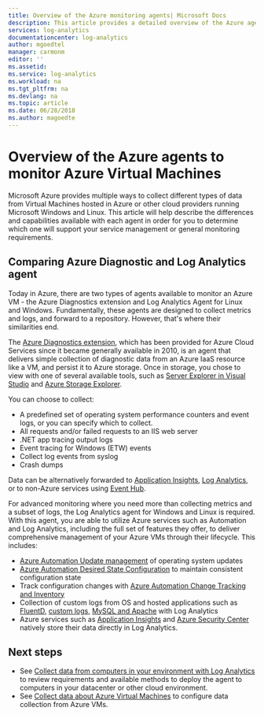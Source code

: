 ```yaml
---
title: Overview of the Azure monitoring agents| Microsoft Docs
description: This article provides a detailed overview of the Azure agents available which support monitoring Azure VMs.   
services: log-analytics
documentationcenter: log-analytics
author: mgoedtel
manager: carmonm
editor: ''
ms.assetid: 
ms.service: log-analytics
ms.workload: na
ms.tgt_pltfrm: na
ms.devlang: na
ms.topic: article
ms.date: 06/28/2018
ms.author: magoedte
---
```


# Overview of the Azure agents to monitor Azure Virtual Machines
Microsoft Azure provides multiple ways to collect different types of data from Virtual Machines hosted in Azure or other cloud providers running Microsoft Windows and Linux.  This article will help describe the differences and capabilities available with each agent in order for you to determine which one will support your service management or general monitoring requirements.  

## Comparing Azure Diagnostic and Log Analytics agent
Today in Azure, there are two types of agents available to monitor an Azure VM - the Azure Diagnostics extension and Log Analytics Agent for Linux and Windows.  Fundamentally, these agents are designed to collect metrics and logs, and forward to a repository. However, that's where their similarities end.  

The [Azure Diagnostics extension](../monitoring-and-diagnostics/azure-diagnostics.md), which has been provided for Azure Cloud Services since it became generally available in 2010, is an agent that delivers simple collection of diagnostic data from an Azure IaaS resource like a VM, and persist it to Azure storage.  Once in storage, you chose to view with one of several available tools, such as [Server Explorer in Visual Studio](../vs-azure-tools-storage-resources-server-explorer-browse-manage.md) and [Azure Storage Explorer](../vs-azure-tools-storage-manage-with-storage-explorer.md).

You can choose to collect:

* A predefined set of operating system performance counters and event logs, or you can specify which to collect. 
* All requests and/or failed requests to an IIS web server
* .NET app tracing output logs
* Event tracing for Windows (ETW) events 
* Collect log events from syslog  
* Crash dumps 

Data can be alternatively forwarded to [Application Insights](../application-insights/app-insights-cloudservices.md), [Log Analytics](../log-analytics/log-analytics-overview.md), or to non-Azure services using [Event Hub](../event-hubs/event-hubs-what-is-event-hubs.md). 

For advanced monitoring where you need more than collecting metrics and a subset of logs, the Log Analytics agent for Windows and Linux is required.  With this agent, you are able to utilize Azure services such as Automation and Log Analytics, including the full set of features they offer, to deliver comprehensive management of your Azure VMs through their lifecycle. This includes:

* [Azure Automation Update management](../automation/automation-update-management.md) of operating system updates
* [Azure Automation Desired State Configuration](../automation/automation-dsc-overview.md) to maintain consistent configuration state
* Track configuration changes with [Azure Automation Change Tracking and Inventory](../automation/automation-change-tracking.md)
* Collection of custom logs from OS and hosted applications such as [FluentD](../log-analytics/log-analytics-data-sources-json.md), [custom logs](../log-analytics/log-analytics-data-sources-custom-logs.md), [MySQL and Apache](../log-analytics/log-analytics-data-sources-linux-applications.md) with Log Analytics
* Azure services such as [Application Insights](https://docs.microsoft.com/azure/application-insights/) and [Azure Security Center](https://docs.microsoft.com/azure/security-center/) natively store their data directly in Log Analytics.  

## Next steps

- See [Collect data from computers in your environment with Log Analytics](../log-analytics/log-analytics-concept-hybrid.md) to review requirements and available methods to deploy the agent to computers in your datacenter or other cloud environment.
- See [Collect data about Azure Virtual Machines](../log-analytics/log-analytics-quick-collect-azurevm.md) to configure data collection from Azure VMs. 